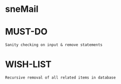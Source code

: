 sneMail
=======

# MUST-DO
	Sanity checking on input & remove statements
	
# WISH-LIST
	Recursive removal of all related items in database
